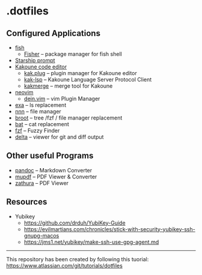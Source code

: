 # .dotfiles

## Configured Applications

* [fish](https://fishshell.com/)
  * [Fisher](https://github.com/jorgebucaran/fisher) – package manager for fish shell
* [Starship prompt](https://starship.rs/)
* [Kakoune code editor](https://kakoune.org/)
    * [kak.plug](https://github.com/andreyorst/plug.kak) – plugin manager for Kakoune editor
    * [kak-lsp](https://github.com/kak-lsp/kak-lsp) – Kakoune Language Server Protocol Client
    * [kakmerge](https://github.com/lenormf/kakmerge) – merge tool for Kakoune
* [neovim](https://neovim.io/)
  * [dein.vim](https://github.com/Shougo/dein.vim) – vim Plugin Manager
* [exa](https://the.exa.website/) – ls replacement
* [nnn](https://github.com/jarun/nnn) – file manager
* [broot](https://dystroy.org/broot/) – tree /fzf / file manager replacement
* [bat](https://github.com/sharkdp/bat) – cat replacement
* [fzf](https://github.com/junegunn/fzf) – Fuzzy Finder
* [delta](https://github.com/dandavison/delta) – viewer for git and diff output


## Other useful Programs

* [pandoc](https://pandoc.org/) – Markdown Converter
* [mupdf](https://mupdf.com/) – PDF Viewer & Converter
* [zathura](https://pwmt.org/projects/zathura/) – PDF Viewer

## Resources

* Yubikey
  * https://github.com/drduh/YubiKey-Guide
  * https://evilmartians.com/chronicles/stick-with-security-yubikey-ssh-gnupg-macos
  * https://jms1.net/yubikey/make-ssh-use-gpg-agent.md

---

This repository has been created by following this tuorial:
https://www.atlassian.com/git/tutorials/dotfiles
